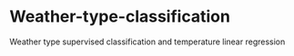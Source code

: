 # Weather-type-classification
Weather type supervised classification and temperature linear regression
